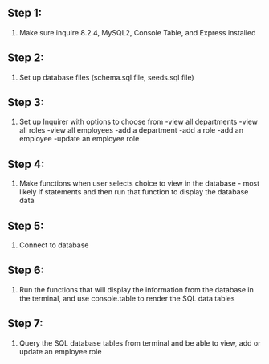 ## Step 1:

1. Make sure inquire 8.2.4, MySQL2, Console Table, and Express installed

## Step 2:

1. Set up database files (schema.sql file, seeds.sql file)

## Step 3:

1. Set up Inquirer with options to choose from
   -view all departments
   -view all roles
   -view all employees
   -add a department
   -add a role
   -add an employee
   -update an employee role

## Step 4:

1. Make functions when user selects choice to view in the database - most likely if statements and then run that function to display the database data

## Step 5:

1. Connect to database

## Step 6:

1. Run the functions that will display the information from the database in the terminal, and use console.table to render the SQL data tables

## Step 7:

1. Query the SQL database tables from terminal and be able to view, add or update an employee role
